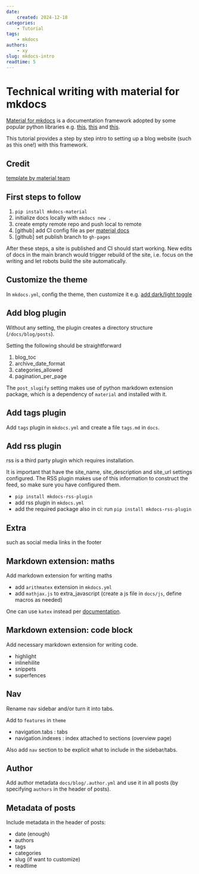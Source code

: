 ```yaml
---
date:
    created: 2024-12-18
categories:
    - Tutorial
tags:
    - mkdocs
authors:
    - xy
slug: mkdocs-intro
readtime: 5
---
```


# Technical writing with material for mkdocs


[Material for mkdocs](https://squidfunk.github.io/mkdocs-material/) is a documentation framework adopted by some popular python libraries e.g. [this](https://docs.pola.rs/), [this](https://fastapi.tiangolo.com/) and [this](https://docs.astral.sh/uv/).

<!-- more -->
This tutorial provides a step by step intro to setting up a blog website (such as this one!) with this framework.


## Credit

[template by material team](https://github.com/mkdocs-material/create-blog/blob/main/mkdocs.yml)

## First steps to follow

1. `pip install mkdocs-material`
1. initialize docs locally with `mkdocs new .`
1. create empty remote repo and push local to remote
1. [github] add CI config file as per [material docs](https://squidfunk.github.io/mkdocs-material/publishing-your-site/)
1. [github] set publish branch to `gh-pages`

After these steps, a site is published and CI should start working.
New edits of docs in the main branch would trigger rebuild of the site, i.e. focus on
the writing and let robots build the site automatically.


## Customize the theme

In `mkdocs.yml`, config the theme, then customize it e.g. [add dark/light toggle](https://squidfunk.github.io/mkdocs-material/setup/changing-the-colors/)

## Add blog plugin

Without any setting, the plugin creates a directory structure (`/docs/blog/posts`).

Setting the following should be straightforward

1. blog_toc
1. archive_date_format
1. categories_allowed
1. pagination_per_page

The `post_slugify` setting makes use of python markdown extension package, which is a dependency of `material` and installed with it.

## Add tags plugin

Add `tags` plugin in `mkdocs.yml` and create a file `tags.md` in `docs`.

## Add rss plugin

rss is a third party plugin which requires installation.

It is important that have the site_name, site_description and site_url settings configured.
The RSS plugin makes use of this information to construct the feed, so make sure you have configured them.

- `pip install mkdocs-rss-plugin`
- add rss plugin in  `mkdocs.yml`
- add the required package also in ci: run `pip install mkdocs-rss-plugin`

## Extra

such as social media links in the footer

## Markdown extension: maths

Add markdown extension for writing maths

- add `arithmatex` extension in `mkdocs.yml`
- add `mathjax.js` to extra_javascript (create a js file in `docs/js`, define macros as needed)

One can use `katex` instead per [documentation](https://squidfunk.github.io/mkdocs-material/reference/math/?h=math).

## Markdown extension: code block

Add necessary markdown extension for writing code.

- highlight
- inlinehilite
- snippets
- superfences

## Nav

Rename nav sidebar and/or turn it into tabs.

Add to `features` in `theme`

- navigation.tabs : tabs
- navigation.indexes : index attached to sections (overview page)

Also add `nav` section to be explicit what to include in the sidebar/tabs.

## Author

Add author metadata `docs/blog/.author.yml` and use it in all posts
(by specifying `authors` in the header of posts).

## Metadata of posts

Include metadata in the header of posts:

- date (enough)
- authors
- tags
- categories
- slug (if want to customize)
- readtime
